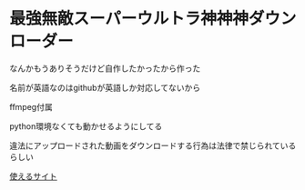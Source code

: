 # 最強無敵スーパーウルトラ神神神ダウンローダー
なんかもうありそうだけど自作したかったから作った

名前が英語なのはgithubが英語しか対応してないから

ffmpeg付属

python環境なくても動かせるようにしてる

違法にアップロードされた動画をダウンロードする行為は法律で禁じられているらしい

[使えるサイト](https://github.com/ENU-DAYO/Strongest-Invincible-Super-Ultra-God-God-God-Downloader/blob/main/supported%20site.md)

